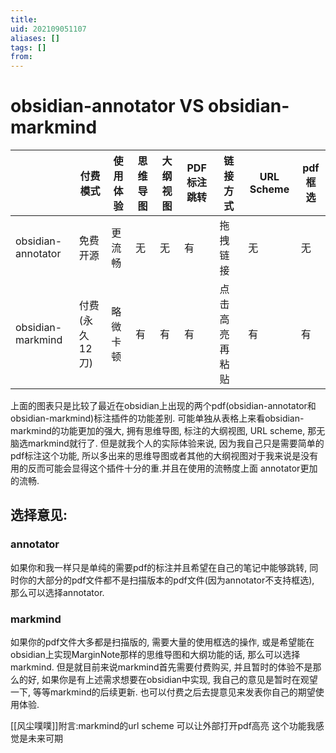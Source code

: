 ```yaml
---
title: 
uid: 202109051107
aliases: []
tags: []
from: 
---
```


# obsidian-annotator VS obsidian-markmind

|                    | 付费模式       | 使用体验 | 思维导图 | 大纲视图 | PDF标注跳转 | 链接方式       | URL Scheme | pdf框选 |
| ------------------ | -------------- | -------- | -------- | -------- | ------- | -------------- | ---------- | ------- |
| obsidian-annotator | 免费 开源      | 更流畅   | 无       | 无       | 有      | 拖拽链接       | 无         | 无      | 
| obsidian-markmind  | 付费(永久12刀) | 略微卡顿 | 有       | 有       | 有      | 点击高亮再粘贴 | 有         |    有     |

上面的图表只是比较了最近在obsidian上出现的两个pdf(obsidian-annotator和obsidian-markmind)标注插件的功能差别. 可能单独从表格上来看obsidian-markmind的功能更加的强大, 拥有思维导图, 标注的大纲视图, URL scheme, 那无脑选markmind就行了. 但是就我个人的实际体验来说, 因为我自己只是需要简单的pdf标注这个功能, 所以多出来的思维导图或者其他的大纲视图对于我来说是没有用的反而可能会显得这个插件十分的重.并且在使用的流畅度上面 annotator更加的流畅.

## 选择意见:
### annotator
如果你和我一样只是单纯的需要pdf的标注并且希望在自己的笔记中能够跳转, 同时你的大部分的pdf文件都不是扫描版本的pdf文件(因为annotator不支持框选), 那么可以选择annotator.
### markmind
如果你的pdf文件大多都是扫描版的, 需要大量的使用框选的操作, 或是希望能在obsidian上实现MarginNote那样的思维导图和大纲功能的话, 那么可以选择markmind. 但是就目前来说markmind首先需要付费购买, 并且暂时的体验不是那么的好, 如果你是有上述需求想要在obsidian中实现, 我自己的意见是暂时在观望一下, 等等markmind的后续更新. 也可以付费之后去提意见来发表你自己的期望使用体验.


[[风尘噗噗]]附言:markmind的url scheme 可以让外部打开pdf高亮 这个功能我感觉是未来可期